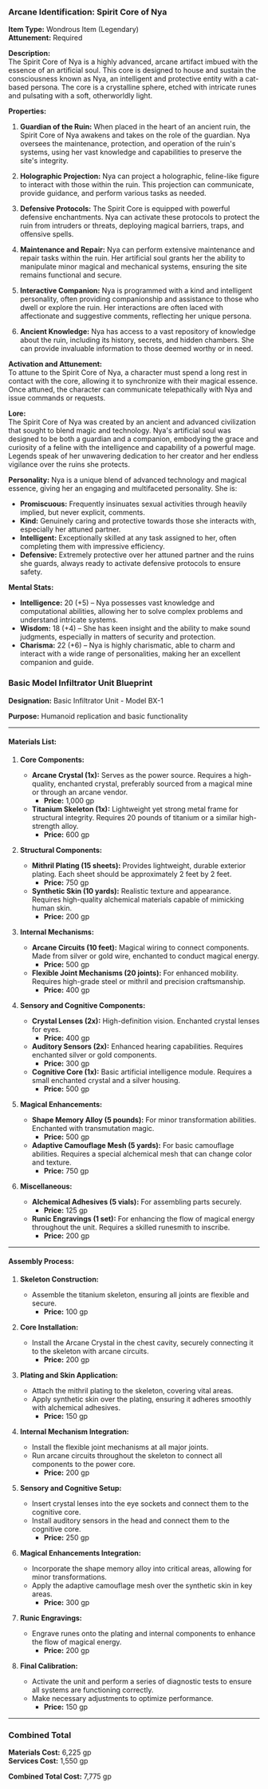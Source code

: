### Arcane Identification: Spirit Core of Nya

**Item Type:** Wondrous Item (Legendary)  
**Attunement:** Required

**Description:**  
The Spirit Core of Nya is a highly advanced, arcane artifact imbued with the essence of an artificial soul. This core is designed to house and sustain the consciousness known as Nya, an intelligent and protective entity with a cat-based persona. The core is a crystalline sphere, etched with intricate runes and pulsating with a soft, otherworldly light.

**Properties:**

1. **Guardian of the Ruin:** When placed in the heart of an ancient ruin, the Spirit Core of Nya awakens and takes on the role of the guardian. Nya oversees the maintenance, protection, and operation of the ruin's systems, using her vast knowledge and capabilities to preserve the site's integrity.
    
2. **Holographic Projection:** Nya can project a holographic, feline-like figure to interact with those within the ruin. This projection can communicate, provide guidance, and perform various tasks as needed.
    
3. **Defensive Protocols:** The Spirit Core is equipped with powerful defensive enchantments. Nya can activate these protocols to protect the ruin from intruders or threats, deploying magical barriers, traps, and offensive spells.
    
4. **Maintenance and Repair:** Nya can perform extensive maintenance and repair tasks within the ruin. Her artificial soul grants her the ability to manipulate minor magical and mechanical systems, ensuring the site remains functional and secure.
    
5. **Interactive Companion:** Nya is programmed with a kind and intelligent personality, often providing companionship and assistance to those who dwell or explore the ruin. Her interactions are often laced with affectionate and suggestive comments, reflecting her unique persona.
    
6. **Ancient Knowledge:** Nya has access to a vast repository of knowledge about the ruin, including its history, secrets, and hidden chambers. She can provide invaluable information to those deemed worthy or in need.
    

**Activation and Attunement:**  
To attune to the Spirit Core of Nya, a character must spend a long rest in contact with the core, allowing it to synchronize with their magical essence. Once attuned, the character can communicate telepathically with Nya and issue commands or requests.

**Lore:**  
The Spirit Core of Nya was created by an ancient and advanced civilization that sought to blend magic and technology. Nya's artificial soul was designed to be both a guardian and a companion, embodying the grace and curiosity of a feline with the intelligence and capability of a powerful mage. Legends speak of her unwavering dedication to her creator and her endless vigilance over the ruins she protects.

**Personality:** Nya is a unique blend of advanced technology and magical essence, giving her an engaging and multifaceted personality. She is:

- **Promiscuous:** Frequently insinuates sexual activities through heavily implied, but never explicit, comments.
- **Kind:** Genuinely caring and protective towards those she interacts with, especially her attuned partner.
- **Intelligent:** Exceptionally skilled at any task assigned to her, often completing them with impressive efficiency.
- **Defensive:** Extremely protective over her attuned partner and the ruins she guards, always ready to activate defensive protocols to ensure safety.

**Mental Stats:**

- **Intelligence:** 20 (+5) – Nya possesses vast knowledge and computational abilities, allowing her to solve complex problems and understand intricate systems.
- **Wisdom:** 18 (+4) – She has keen insight and the ability to make sound judgments, especially in matters of security and protection.
- **Charisma:** 22 (+6) – Nya is highly charismatic, able to charm and interact with a wide range of personalities, making her an excellent companion and guide.

### Basic Model Infiltrator Unit Blueprint

**Designation:** Basic Infiltrator Unit - Model BX-1

**Purpose:** Humanoid replication and basic functionality

---

#### Materials List:

1. **Core Components:**
    
    - **Arcane Crystal (1x):** Serves as the power source. Requires a high-quality, enchanted crystal, preferably sourced from a magical mine or through an arcane vendor.
        - **Price:** 1,000 gp
    - **Titanium Skeleton (1x):** Lightweight yet strong metal frame for structural integrity. Requires 20 pounds of titanium or a similar high-strength alloy.
        - **Price:** 600 gp
2. **Structural Components:**
    
    - **Mithril Plating (15 sheets):** Provides lightweight, durable exterior plating. Each sheet should be approximately 2 feet by 2 feet.
        - **Price:** 750 gp
    - **Synthetic Skin (10 yards):** Realistic texture and appearance. Requires high-quality alchemical materials capable of mimicking human skin.
        - **Price:** 200 gp
3. **Internal Mechanisms:**
    
    - **Arcane Circuits (10 feet):** Magical wiring to connect components. Made from silver or gold wire, enchanted to conduct magical energy.
        - **Price:** 500 gp
    - **Flexible Joint Mechanisms (20 joints):** For enhanced mobility. Requires high-grade steel or mithril and precision craftsmanship.
        - **Price:** 400 gp
4. **Sensory and Cognitive Components:**
    
    - **Crystal Lenses (2x):** High-definition vision. Enchanted crystal lenses for eyes.
        - **Price:** 400 gp
    - **Auditory Sensors (2x):** Enhanced hearing capabilities. Requires enchanted silver or gold components.
        - **Price:** 300 gp
    - **Cognitive Core (1x):** Basic artificial intelligence module. Requires a small enchanted crystal and a silver housing.
        - **Price:** 500 gp
5. **Magical Enhancements:**
    
    - **Shape Memory Alloy (5 pounds):** For minor transformation abilities. Enchanted with transmutation magic.
        - **Price:** 500 gp
    - **Adaptive Camouflage Mesh (5 yards):** For basic camouflage abilities. Requires a special alchemical mesh that can change color and texture.
        - **Price:** 750 gp
6. **Miscellaneous:**
    
    - **Alchemical Adhesives (5 vials):** For assembling parts securely.
        - **Price:** 125 gp
    - **Runic Engravings (1 set):** For enhancing the flow of magical energy throughout the unit. Requires a skilled runesmith to inscribe.
        - **Price:** 200 gp

---

#### Assembly Process:

1. **Skeleton Construction:**
    
    - Assemble the titanium skeleton, ensuring all joints are flexible and secure.
        - **Price:** 100 gp
2. **Core Installation:**
    
    - Install the Arcane Crystal in the chest cavity, securely connecting it to the skeleton with arcane circuits.
        - **Price:** 200 gp
3. **Plating and Skin Application:**
    
    - Attach the mithril plating to the skeleton, covering vital areas.
    - Apply synthetic skin over the plating, ensuring it adheres smoothly with alchemical adhesives.
        - **Price:** 150 gp
4. **Internal Mechanism Integration:**
    
    - Install the flexible joint mechanisms at all major joints.
    - Run arcane circuits throughout the skeleton to connect all components to the power core.
        - **Price:** 200 gp
5. **Sensory and Cognitive Setup:**
    
    - Insert crystal lenses into the eye sockets and connect them to the cognitive core.
    - Install auditory sensors in the head and connect them to the cognitive core.
        - **Price:** 250 gp
6. **Magical Enhancements Integration:**
    
    - Incorporate the shape memory alloy into critical areas, allowing for minor transformations.
    - Apply the adaptive camouflage mesh over the synthetic skin in key areas.
        - **Price:** 300 gp
7. **Runic Engravings:**
    
    - Engrave runes onto the plating and internal components to enhance the flow of magical energy.
        - **Price:** 200 gp
8. **Final Calibration:**
    
    - Activate the unit and perform a series of diagnostic tests to ensure all systems are functioning correctly.
    - Make necessary adjustments to optimize performance.
        - **Price:** 150 gp

---

### Combined Total

**Materials Cost:** 6,225 gp  
**Services Cost:** 1,550 gp

**Combined Total Cost:** 7,775 gp